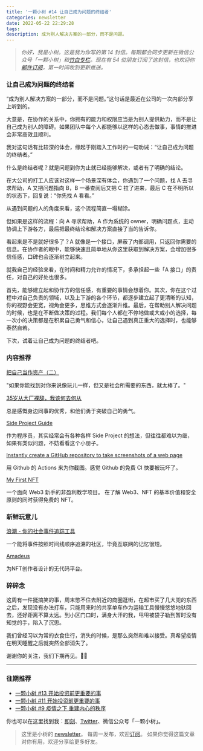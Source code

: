 ```yaml
---
title: '一颗小树 #14 让自己成为问题的终结者'
categories: newsletter
date: 2022-05-22 22:29:28
tags:
description: 成为别人解决方案的一部分，而不是问题。
---
```

> *你好，我是小树。这是我为你写的第 14 封信。每期都会同步更新在微信公众号「一颗小树」和[竹白专栏](https://xiaoshu.zhubai.love)。现在有 54 位朋友订阅了这封信，也欢迎你[邮件订阅](https://xiaoshu.zhubai.love)，第一时间收到更新推送。*

### 让自己成为问题的终结者
“成为别人解决方案的一部分，而不是问题。”这句话是最近在公司的一次内部分享上听到的。

大意是，在协作的关系中，你拥有的能力和权限应当是为别人提供助力，而不是让自己成为别人的障碍。如果团队中每个人都能够以这样的心态去做事，事情的推进会非常高效且顺利。

我对这句话有比较深的体会，缘起于刚踏入工作时的一句劝诫：“让自己成为问题的终结者。”

什么是终结者呢？就是问题到你为止就已经能够解决，或者有了明确的结论。

在大公司的打工人应该对这样一个场景深有体会，你遇到了一个问题，找 A 去寻求帮助，A 又把问题指向 B，B 一番查阅后又把 C 拉了进来，最后 C 在不明所以的状态下，回复说：“你先找 A 看看。”

从遇到问题的人的角度来看，这个流程简直一塌糊涂。

但如果是这样的流程：向 A 寻求帮助，A 作为系统的 owner，明确问题点，主动协调上下游各方，最后把最终结论和解决方案直接了当的告诉你。

看起来是不是就好很多了？A 就像是一个接口，屏蔽了内部调用，只返回你需要的信息。在协作者的眼中，能够快速且简单地从你这里获取到解决方案，会增加很多信任感，口碑也会逐渐树立起来。

就我自己的经验来看，在时间和精力允许的情况下，多承担起一些「A 接口」的责任，对自己的好处也很多。

首先，能够建立起和协作方的信任感，有重要的事情会想着你。其次，你在这个过程中对自己负责的领域，以及上下游的各个环节，都逐步建立起了更清晰的认知，你的视野会更宽，视角会更多，思维方式会逐渐升维。最后，在帮助别人解决问题的时候，也是在不断做决策的过程。我们每个人都在不停地做或大或小的选择，每一次小的决策都是在积累自己勇气和信心，让自己遇到真正重大的选择时，也能够泰然自若。

下次，试着让自己成为问题的终结者吧。

### 内容推荐

[把自己当作资产（二）](https://mp.weixin.qq.com/s?__biz=MzIzNTQ4ODg4OA==&mid=2247487742&idx=1&sn=e6680477630466894c0beb9fa715fde5&chksm=e8e703e9df908aff9141174ccdddfbbaeda3dd63f0295bed45e60fd5117e103d43e3c86f92a2&mpshare=1&scene=1&srcid=0515yTdprxpmSni4t4yxyOiC&sharer_sharetime=1652628305145&sharer_shareid=4c63140522fe404b48188e25cc789c37#rd)

"如果你能找到对你来说像玩儿一样，但又是社会所需要的东西，就太棒了。"

[35岁从大厂裸辞，我该何去何从](https://mp.weixin.qq.com/s/Oo9JNMTMNzaIWizOdYXGkw)

总是感慨身边同事的优秀，和他们勇于突破自己的勇气。

[Side Project Guide](https://sideproject.guide/)

作为程序员，其实经常会有各种各样 Side Project 的想法，但往往都难以为继，如果有类似问题，不妨看看这个小册子。

[Instantly create a GitHub repository to take screenshots of a web page](https://simonwillison.net/2022/Mar/14/shot-scraper-template/)

用 Github 的 Actions 来为你截图。感觉 Github 的免费 CI 快要被玩坏了。

[My First NFT](https://myfirstnft.info/)

一个面向 Web3 新手的非盈利教学项目。 在了解 Web3、NFT 的基本价值和安全原则的同时获得免费的 NFT。


### 新鲜玩意儿

[浪潮 - 你的社会事件追踪工具](https://langchao.org/)

一个能将事件按照时间线顺序追溯的社区，毕竟互联网的记忆很短。

[Amadeus](https://www.amadeus-nft.io/)

为NFT创作者设计的无代码平台。

### 碎碎念
这周有一件挺搞笑的事，周末憋不住去附近的商圈逛街，在超市买了几大兜的东西之后，发现没有办法打车，只能用来时的共享单车作为运输工具慢慢悠悠地驮回去，还好距离不算太远。到小区门口时，满身大汗的我，甩甩被袋子勒到暂时没有知觉的手，陷入了沉思。

我们曾经习以为常的衣食住行，消失的时候，是那么突然和难以接受。真希望疫情在明天睡醒之后就突然全部消失了。

谢谢你的关注，我们下期再见。👋🏻

---

### 往期推荐
- [一颗小树 #13 开始投资前更重要的事](https://xiaoshu.zhubai.love/posts/2137800906510094336)
- [一颗小树 #11 开始投资前更重要的事](https://xiaoshu.zhubai.love/posts/2132745094586081280)
- [一颗小树 #9 疫情之下 重建内心的秩序](https://xiaoshu.zhubai.love/posts/2127657453835132928)

你也可以在这里找到我：[即刻](https://okjk.co/3Vsn5T)、[Twitter](https://twitter.com/yeshu_in_future)、微信公众号「一颗小树」。

> 这里是小树的 [newsletter](https://xiaoshu.zhubai.love)。 每周一发布，欢迎[订阅](https://xiaoshu.zhubai.love)。
> 如果你觉得这篇文章对你有用，欢迎分享给更多好友。
